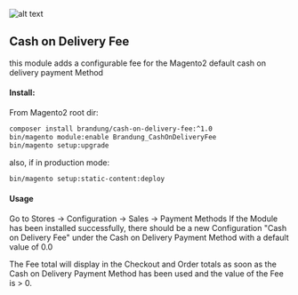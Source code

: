 
![alt text](https://www.agentur-brandung.de/fileadmin/img/logo-250x74.png "Brandung")

## Cash on Delivery Fee

this module adds a configurable fee for the Magento2 default cash on delivery payment Method

#### Install:

From Magento2 root dir:
```bash
composer install brandung/cash-on-delivery-fee:^1.0
bin/magento module:enable Brandung_CashOnDeliveryFee
bin/magento setup:upgrade
```

also, if in production mode:
```bash
bin/magento setup:static-content:deploy
```

#### Usage

Go to Stores -> Configuration -> Sales -> Payment Methods
If the Module has been installed successfully, there should be a new Configuration "Cash on Delivery Fee" under the Cash on Delivery Payment Method with a default value of 0.0

The Fee total will display in the Checkout and Order totals as soon as the Cash on Delivery Payment Method has been used and the value of the Fee is > 0.
